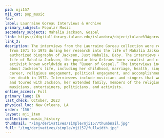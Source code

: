 ```yaml
---
pid: mji157
mji_cat: pop_music
fav: 
label: Laurraine Goreau Interviews & Archive
primary_subject: Popular Music
secondary_subjects: Mahalia Jackson, Gospel
link: https://digitallibrary.tulane.edu/islandora/object/tulane%3Agoreau
link_2: 
desription: The interviews from the Laurraine Goreau collection were recorded by Goreau
  from 1971 to 1975 during her research into the life of Mahalia Jackson for her 1975
  authorized biography of Jackson, Just Mahalia, Baby. The interviews chronicle the
  life of Mahalia Jackson, the popular New Orleans-born vocalist and civil rights
  activist known worldwide as the “Queen of Gospel.” The interviews include details
  about Jackson’s life, including her childhood, marriage, health, singing and music
  career, religious engagement, political engagement, and accomplishments up until
  her death in 1972. Interviewees include musicians and singers that worked closely
  and toured with Jackson, her extended family, members of the religious community,
  musicians, entertainers, politicians, and activists.
online_access: Full
primary_lang: EN
last_check: October, 2023
physical_loc: New Orleans, LA
order: '156'
layout: mji_item
collection: music_history
thumbnail: "/img/derivatives/simple/mji157/thumbnail.jpg"
full: "/img/derivatives/simple/mji157/fullwidth.jpg"
---
```

